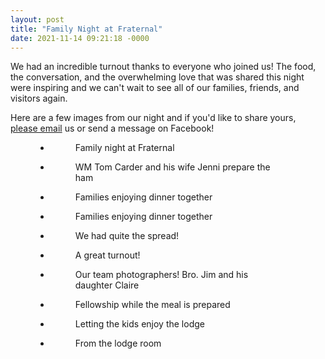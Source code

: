 ```yaml
---
layout: post
title: "Family Night at Fraternal"
date: 2021-11-14 09:21:18 -0000
---
```


<p>We had an incredible turnout thanks to everyone who joined us! The food, the conversation, and the overwhelming love that was shared this night were inspiring and we can't wait to see all of our families, friends, and visitors again. </p>


<p>Here are a few images from our night and if you'd like to share yours, <a href="mailto:fraternal37fam@gmail.com" title="mailto:fraternal37fam@gmail.com">please email</a> us or send a message on Facebook!</p>


<figure class="wp-block-gallery alignwide columns-2 is-cropped"><ul class="blocks-gallery-grid"><li class="blocks-gallery-item"><figure><figcaption class="blocks-gallery-item__caption">Family night at Fraternal</figcaption></figure></li><li class="blocks-gallery-item"><figure><figcaption class="blocks-gallery-item__caption">WM Tom Carder and his wife Jenni prepare the ham</figcaption></figure></li></ul></figure>


<figure class="wp-block-gallery alignwide columns-2 is-cropped"><ul class="blocks-gallery-grid"><li class="blocks-gallery-item"><figure><figcaption class="blocks-gallery-item__caption">Families enjoying dinner together</figcaption></figure></li><li class="blocks-gallery-item"><figure><figcaption class="blocks-gallery-item__caption">Families enjoying dinner together</figcaption></figure></li></ul></figure>


<figure class="wp-block-gallery alignwide columns-2 is-cropped"><ul class="blocks-gallery-grid"><li class="blocks-gallery-item"><figure><figcaption class="blocks-gallery-item__caption">We had quite the spread!</figcaption></figure></li><li class="blocks-gallery-item"><figure><figcaption class="blocks-gallery-item__caption">A great turnout!</figcaption></figure></li></ul></figure>


<figure class="wp-block-gallery alignwide columns-2 is-cropped"><ul class="blocks-gallery-grid"><li class="blocks-gallery-item"><figure><figcaption class="blocks-gallery-item__caption">Our team photographers! Bro. Jim and his daughter Claire</figcaption></figure></li><li class="blocks-gallery-item"><figure><figcaption class="blocks-gallery-item__caption">Fellowship while the meal is prepared</figcaption></figure></li></ul></figure>


<figure class="wp-block-gallery alignwide columns-2 is-cropped"><ul class="blocks-gallery-grid"><li class="blocks-gallery-item"><figure><figcaption class="blocks-gallery-item__caption">Letting the kids enjoy the lodge</figcaption></figure></li><li class="blocks-gallery-item"><figure><figcaption class="blocks-gallery-item__caption">From the lodge room</figcaption></figure></li></ul></figure>


<p></p>